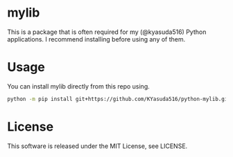 # mylib
This is a package that is often required for my (@kyasuda516) Python applications.
I recommend installing before using any of them.


# Usage
You can install mylib directly from this repo using.
```bash
python -m pip install git+https://github.com/KYasuda516/python-mylib.git
```

# License
This software is released under the MIT License, see LICENSE.
